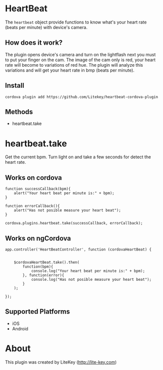 HeartBeat
======

The `heartbeat` object provide functions to know what's your heart rate (beats per minute) with device's camera.

How does it work?
-------
The plugin opens device's camera and turn on the lightflash next  you must to put your finger on the cam. The image of the cam only is red, your heart rate will become to variations of red hue. The plugin will analyze this variations and will get your heart rate in bmp (beats per minute).


Install
-------

	cordova plugin add https://github.com/Litekey/heartbeat-cordova-plugin

Methods
-------

- heartbeat.take

heartbeat.take
==============

Get the current bpm. Turn light on and take a few seconds for detect the heart rate.

Works on cordova
----------------

	function successCallback(bpm){
        alert("Your heart beat per minute is:" + bpm);
    }

    function errorCallback(){
        alert("Has not posible measure your heart beat");
    }

    cordova.plugins.heartbeat.take(successCallback, errorCallback);

Works on ngCordova
------------------

	app.controller('HeartBeatController', function (cordovaHeartBeat) {
                    

        $cordovaHeartBeat.take().then(
            function(bpm){
                console.log("Your heart beat per minute is:" + bpm);
            }, function(error){
                console.log("Has not posible measure your heart beat");
            }
        );
        
    });

Supported Platforms
-------------------

- iOS
- Android

About
==============

This plugin was created by LiteKey (http://lite-key.com)